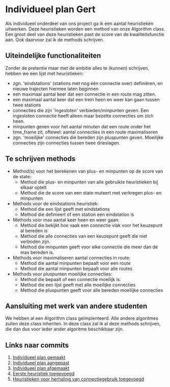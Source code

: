 # Individueel plan Gert
Als individueel onderdeel van ons project ga ik een aantal heuristieken uitwerken. Deze heuristieken worden een method van onze Algorithm class. Een groot deel van deze heuristieken past de score van de kwaliteitsfunctie aan. Ook daarvoor zal ik de methods schrijven. 

## Uiteindelijke functionaliteiten
Zonder de pretentie maar met de ambitie alles te (kunnen) schrijven, hebben we een lijst met heuristieken:
- zgn. 'eindstations' (stations met nog één connectie over) definiëren, en nieuwe trajecten hiermee laten beginnen
- een maximaal aantal keer dat een connectie in een route mag zitten.
- een maximaal aantal keer dat een trein heen en weer kan gaan tussen twee stations
- connecties die zijn 'ingesloten' verbieden/minpunten geven. Een ingesloten connectie heeft alleen maar bezette connecties om zich heen.
- minpunten geven voor het aantal minuten dat een route onder het time_frame zit, oftewel: aantal connecties in een route maximaliseren
- zgn. 'moeilijke' connecties die bereden zijn pluspunten geven. Moeilijke connecties zijn connecties tussen twee drieslagen.

## Te schrijven methods
- Method(s) voor het berekenen van plus- en minpunten op de score van de state:
    - Method die plus- en minpunten van alle gebruikte heuristieken bij elkaar optelt
    - Method die de score van een state muteert met verkregen plus- en minpunten
- Methods voor de eindstations heuristiek:
    - Method die een lijst geeft met eindstations
    - Method die definieert of een station een eindstation is
- Methods voor max aantal keer heen en weer gaan:
    - Method die bekijkt hoe vaak een connectie vlak voor het keuzepunt al bereden is
    - Method die alle connecties van een keuzepunt geeft die niet verboden zijn. 
    - Method die minpunten geeft voor elke connectie die meer dan de max bereden is. 
- Methods voor maximaliseren aantal connecties in route:
    - Method die aantal minpunten bepaalt voor een route
    - Method die aantal minpunten bepaalt voor alle routes
- Methods voor pluspunten moeilijke connecties:
    - Method die bepaalt of een connectie moeilijk is. 
    - Method die een lijst geeft met alle moeilijke connecties
    - Method die pluspunten geeft voor alle bereden moeilijke connecties

## Aansluiting met werk van andere studenten
We hebben al een Algorithm class geïmplenteerd. Alle andere algoritmes zullen deze class inheriten. In deze class zal ik al deze methods schrijven, die dan dus voor ieder ander algoritme beschikbaar zijn. 

## Links naar commits
1. [Individueel plan gemaakt](https://github.com/Hachenberger02/AHRailNL/commit/b0e2d81017bdfc9e84117bd0e7f382c58689b530)
2. [Individueel plan aangepast](https://github.com/Hachenberger02/AHRailNL/commit/707690aec8d5441a268d2386b593826cffb0931e)
3. [Individueel plan afgemaakt](https://github.com/Hachenberger02/AHRailNL/commit/7354273ef3f914a8d582fa09cda12885971b18e2)
4. [Eerste heuristiek toegevoegd](https://github.com/Hachenberger02/AHRailNL/commit/0318f84955a1294a19bffef322dfca98752b4d5a)
5. [Heuristieken voor herhaling van connectiegebruik toegevoegd](https://github.com/Hachenberger02/AHRailNL/commit/f3916db25bb6a020c09e6c56ba7b2cda7c97c61d)
